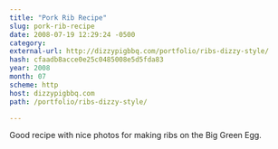 ```yaml
---
title: "Pork Rib Recipe"
slug: pork-rib-recipe
date: 2008-07-19 12:29:24 -0500
category: 
external-url: http://dizzypigbbq.com/portfolio/ribs-dizzy-style/
hash: cfaadb8acce0e25c0485008e5d5fda83
year: 2008
month: 07
scheme: http
host: dizzypigbbq.com
path: /portfolio/ribs-dizzy-style/

---
```


Good recipe with nice photos for making ribs on the Big Green Egg.
